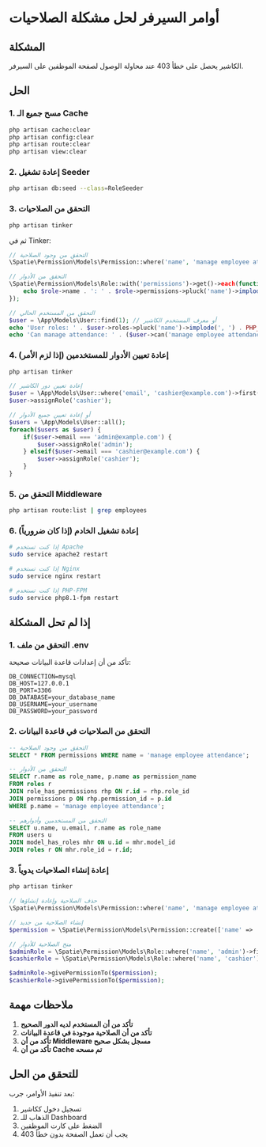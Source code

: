 # أوامر السيرفر لحل مشكلة الصلاحيات

## المشكلة
الكاشير يحصل على خطأ 403 عند محاولة الوصول لصفحة الموظفين على السيرفر.

## الحل

### 1. مسح جميع الـ Cache
```bash
php artisan cache:clear
php artisan config:clear
php artisan route:clear
php artisan view:clear
```

### 2. إعادة تشغيل Seeder
```bash
php artisan db:seed --class=RoleSeeder
```

### 3. التحقق من الصلاحيات
```bash
php artisan tinker
```

ثم في Tinker:
```php
// التحقق من وجود الصلاحية
\Spatie\Permission\Models\Permission::where('name', 'manage employee attendance')->first();

// التحقق من الأدوار
\Spatie\Permission\Models\Role::with('permissions')->get()->each(function($role) {
    echo $role->name . ': ' . $role->permissions->pluck('name')->implode(', ') . PHP_EOL;
});

// التحقق من المستخدم الحالي
$user = \App\Models\User::find(1); // أو معرف المستخدم الكاشير
echo 'User roles: ' . $user->roles->pluck('name')->implode(', ') . PHP_EOL;
echo 'Can manage attendance: ' . ($user->can('manage employee attendance') ? 'Yes' : 'No') . PHP_EOL;
```

### 4. إعادة تعيين الأدوار للمستخدمين (إذا لزم الأمر)
```bash
php artisan tinker
```

```php
// إعادة تعيين دور الكاشير
$user = \App\Models\User::where('email', 'cashier@example.com')->first(); // استبدل بالبريد الإلكتروني الصحيح
$user->assignRole('cashier');

// أو إعادة تعيين جميع الأدوار
$users = \App\Models\User::all();
foreach($users as $user) {
    if($user->email === 'admin@example.com') {
        $user->assignRole('admin');
    } elseif($user->email === 'cashier@example.com') {
        $user->assignRole('cashier');
    }
}
```

### 5. التحقق من Middleware
```bash
php artisan route:list | grep employees
```

### 6. إعادة تشغيل الخادم (إذا كان ضرورياً)
```bash
# إذا كنت تستخدم Apache
sudo service apache2 restart

# إذا كنت تستخدم Nginx
sudo service nginx restart

# إذا كنت تستخدم PHP-FPM
sudo service php8.1-fpm restart
```

## إذا لم تحل المشكلة

### 1. التحقق من ملف .env
تأكد من أن إعدادات قاعدة البيانات صحيحة:
```env
DB_CONNECTION=mysql
DB_HOST=127.0.0.1
DB_PORT=3306
DB_DATABASE=your_database_name
DB_USERNAME=your_username
DB_PASSWORD=your_password
```

### 2. التحقق من الصلاحيات في قاعدة البيانات
```sql
-- التحقق من وجود الصلاحية
SELECT * FROM permissions WHERE name = 'manage employee attendance';

-- التحقق من الأدوار
SELECT r.name as role_name, p.name as permission_name 
FROM roles r 
JOIN role_has_permissions rhp ON r.id = rhp.role_id 
JOIN permissions p ON rhp.permission_id = p.id 
WHERE p.name = 'manage employee attendance';

-- التحقق من المستخدمين وأدوارهم
SELECT u.name, u.email, r.name as role_name 
FROM users u 
JOIN model_has_roles mhr ON u.id = mhr.model_id 
JOIN roles r ON mhr.role_id = r.id;
```

### 3. إعادة إنشاء الصلاحيات يدوياً
```bash
php artisan tinker
```

```php
// حذف الصلاحية وإعادة إنشاؤها
\Spatie\Permission\Models\Permission::where('name', 'manage employee attendance')->delete();

// إنشاء الصلاحية من جديد
$permission = \Spatie\Permission\Models\Permission::create(['name' => 'manage employee attendance']);

// منح الصلاحية للأدوار
$adminRole = \Spatie\Permission\Models\Role::where('name', 'admin')->first();
$cashierRole = \Spatie\Permission\Models\Role::where('name', 'cashier')->first();

$adminRole->givePermissionTo($permission);
$cashierRole->givePermissionTo($permission);
```

## ملاحظات مهمة

1. **تأكد من أن المستخدم لديه الدور الصحيح**
2. **تأكد من أن الصلاحية موجودة في قاعدة البيانات**
3. **تأكد من أن Middleware مسجل بشكل صحيح**
4. **تأكد من أن Cache تم مسحه**

## للتحقق من الحل

بعد تنفيذ الأوامر، جرب:
1. تسجيل دخول ككاشير
2. الذهاب للـ Dashboard
3. الضغط على كارت الموظفين
4. يجب أن تعمل الصفحة بدون خطأ 403 
